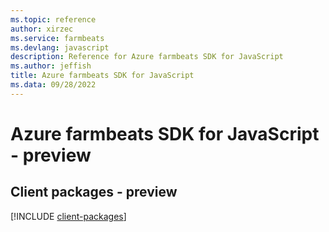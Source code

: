 ```yaml
---
ms.topic: reference
author: xirzec
ms.service: farmbeats
ms.devlang: javascript
description: Reference for Azure farmbeats SDK for JavaScript
ms.author: jeffish
title: Azure farmbeats SDK for JavaScript
ms.data: 09/28/2022
---
```

# Azure farmbeats SDK for JavaScript - preview

## Client packages - preview
[!INCLUDE [client-packages](farmbeats-client-index.md)]